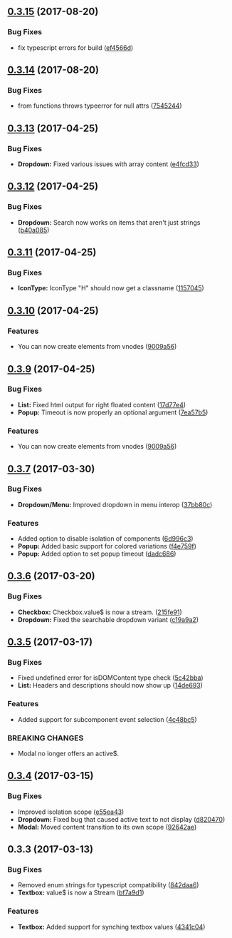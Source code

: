 <a name="0.3.15"></a>
## [0.3.15](https://www.github.com/Steelfish/cycle-semantic-ui/compare/v0.3.14...v0.3.15) (2017-08-20)


### Bug Fixes

* fix typescript errors for build ([ef4566d](https://www.github.com/Steelfish/cycle-semantic-ui/commit/ef4566d))



<a name="0.3.14"></a>
## [0.3.14](https://www.github.com/Steelfish/cycle-semantic-ui/compare/v0.3.13...v0.3.14) (2017-08-20)


### Bug Fixes

* from functions throws typeerror for null attrs ([7545244](https://www.github.com/Steelfish/cycle-semantic-ui/commit/7545244))



<a name="0.3.13"></a>
## [0.3.13](https://www.github.com/Steelfish/cycle-semantic-ui/compare/v0.3.12...v0.3.13) (2017-04-25)


### Bug Fixes

* **Dropdown:** Fixed various issues with array content ([e4fcd33](https://www.github.com/Steelfish/cycle-semantic-ui/commit/e4fcd33))



<a name="0.3.12"></a>
## [0.3.12](https://www.github.com/Steelfish/cycle-semantic-ui/compare/v0.3.11...v0.3.12) (2017-04-25)


### Bug Fixes

* **Dropdown:** Search now works on items that aren't just strings ([b40a085](https://www.github.com/Steelfish/cycle-semantic-ui/commit/b40a085))



<a name="0.3.11"></a>
## [0.3.11](https://www.github.com/Steelfish/cycle-semantic-ui/compare/v0.3.7...v0.3.11) (2017-04-25)

### Bug Fixes

* **IconType:** IconType "H" should now get a classname ([1157045](https://www.github.com/Steelfish/cycle-semantic-ui/commit/1157045))

<a name="0.3.10"></a>
## [0.3.10](https://www.github.com/Steelfish/cycle-semantic-ui/compare/v0.3.7...v0.3.9) (2017-04-25)

### Features

* You can now create elements from vnodes ([9009a56](https://www.github.com/Steelfish/cycle-semantic-ui/commit/9009a56))



<a name="0.3.9"></a>
## [0.3.9](https://www.github.com/Steelfish/cycle-semantic-ui/compare/v0.3.7...v0.3.9) (2017-04-25)


### Bug Fixes

* **List:** Fixed html output for right floated content ([17d77e4](https://www.github.com/Steelfish/cycle-semantic-ui/commit/17d77e4))
* **Popup:** Timeout is now properly an optional argument ([7ea57b5](https://www.github.com/Steelfish/cycle-semantic-ui/commit/7ea57b5))


### Features

* You can now create elements from vnodes ([9009a56](https://www.github.com/Steelfish/cycle-semantic-ui/commit/9009a56))



<a name="0.3.7"></a>
## [0.3.7](https://www.github.com/Steelfish/cycle-semantic-ui/compare/v0.3.6...v0.3.7) (2017-03-30)


### Bug Fixes

* **Dropdown/Menu:** Improved dropdown in menu interop ([37bb80c](https://www.github.com/Steelfish/cycle-semantic-ui/commit/37bb80c))


### Features

* Added option to disable isolation of components ([6d996c3](https://www.github.com/Steelfish/cycle-semantic-ui/commit/6d996c3))
* **Popup:** Added basic support for colored variations ([f4e759f](https://www.github.com/Steelfish/cycle-semantic-ui/commit/f4e759f))
* **Popup:** Added option to set popup timeout ([dadc686](https://www.github.com/Steelfish/cycle-semantic-ui/commit/dadc686))



<a name="0.3.6"></a>
## [0.3.6](https://www.github.com/Steelfish/cycle-semantic-ui/compare/v0.3.5...v0.3.6) (2017-03-20)


### Bug Fixes

* **Checkbox:** Checkbox.value$ is now a stream. ([215fe91](https://www.github.com/Steelfish/cycle-semantic-ui/commit/215fe91))
* **Dropdown:** Fixed the searchable dropdown variant ([c19a9a2](https://www.github.com/Steelfish/cycle-semantic-ui/commit/c19a9a2))



<a name="0.3.5"></a>
## [0.3.5](https://www.github.com/Steelfish/cycle-semantic-ui/compare/v0.3.4...v0.3.5) (2017-03-17)


### Bug Fixes

* Fixed undefined error for isDOMContent type check ([5c42bba](https://www.github.com/Steelfish/cycle-semantic-ui/commit/5c42bba))
* **List:** Headers and descriptions should now show up ([14de693](https://www.github.com/Steelfish/cycle-semantic-ui/commit/14de693))


### Features

* Added support for subcomponent event selection ([4c48bc5](https://www.github.com/Steelfish/cycle-semantic-ui/commit/4c48bc5))


### BREAKING CHANGES

* Modal no longer offers an active$.



<a name="0.3.4"></a>
## [0.3.4](https://www.github.com/Steelfish/cycle-semantic-ui/compare/v0.3.3...v0.3.4) (2017-03-15)


### Bug Fixes

* Improved isolation scope ([e55ea43](https://www.github.com/Steelfish/cycle-semantic-ui/commit/e55ea43))
* **Dropdown:** Fixed bug that caused active text to not display ([d820470](https://www.github.com/Steelfish/cycle-semantic-ui/commit/d820470))
* **Modal:** Moved content transition to its own scope ([92642ae](https://www.github.com/Steelfish/cycle-semantic-ui/commit/92642ae))



<a name="0.3.3"></a>
## 0.3.3 (2017-03-13)


### Bug Fixes

* Removed enum strings for typescript compatibility ([842daa6](https://www.github.com/Steelfish/cycle-semantic-ui/commit/842daa6))
* **Textbox:** value$ is now a Stream ([bf7a9d1](https://www.github.com/Steelfish/cycle-semantic-ui/commit/bf7a9d1))


### Features

* **Textbox:** Added support for synching textbox values ([4341c04](https://www.github.com/Steelfish/cycle-semantic-ui/commit/4341c04))
